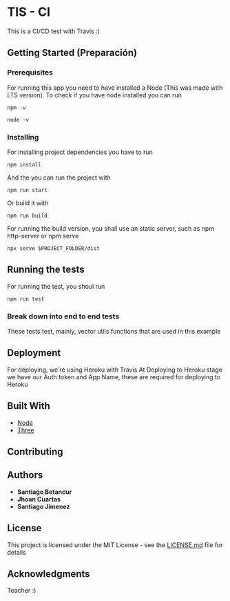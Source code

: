 # TIS - CI
This is a CI/CD test with Travis :)

## Getting Started (Preparación)

### Prerequisites
For running this app you need to have installed a Node (This was made with LTS version). To check if you have node installed you can run

```
npm -v
```
```
node -v
```

### Installing
For installing project dependencies you have to run

```
npm install
```

And the you can run the project with

```
npm run start
```

Or build it with

```
npm run build
```

For running the build version, you shall use an static server, such as npm http-server or npm serve

```
npx serve $PROJECT_FOLDER/dist
```

## Running the tests

For running the test, you shoul run

```
npm run test
```

### Break down into end to end tests

These tests test, mainly, vector utils functions that are used in this example

## Deployment

For deploying, we're using Heroku with Travis
At Deploying to Heroku stage we have our Auth token and App Name, these are required for deploying to Heroku

## Built With

* [Node](https://nodejs.org/es/)
* [Three](https://threejs.org/)

## Contributing






## Authors

* **Santiago Betancur**
* **Jhoan Cuartas**
* **Santiago Jimenez**

## License

This project is licensed under the MIT License - see the [LICENSE.md](LICENSE.md) file for details

## Acknowledgments

Teacher :)

